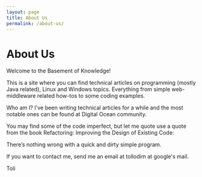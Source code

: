 ```yaml
---
layout: page
title: About Us
permalink: /about-us/
---
```


# About Us

Welcome to the Basement of Knowledge!

This is a site where you can find technical articles on programming (mostly Java related), Linux and Windows topics. Everything from simple web-middleware related how-tos to some coding examples.

Who am I? I’ve been writing technical articles for a while and the most notable ones can be found at Digital Ocean community.

You may find some of the code imperfect, but let me quote use a quote from the book Refactoring: Improving the Design of Existing Code:

There’s nothing wrong with a quick and dirty simple program.

If you want to contact me, send me an email at tollodim at google's mail.

Toli